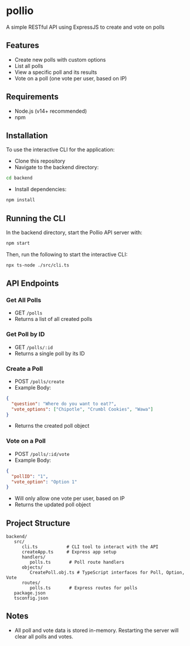 # pollio

A simple RESTful API using ExpressJS to create and vote on polls

## Features

- Create new polls with custom options
- List all polls
- View a specific poll and its results
- Vote on a poll (one vote per user, based on IP)

## Requirements

- Node.js (v14+ recommended)
- npm

## Installation

To use the interactive CLI for the application:

- Clone this repository
- Navigate to the backend directory:

```sh
cd backend
```

- Install dependencies:

```sh
npm install
```

## Running the CLI

In the backend directory, start the Pollio API server with:

```sh
npm start
```

Then, run the following to start the interactive CLI:

```sh
npx ts-node ./src/cli.ts
```

## API Endpoints

### Get All Polls

- GET `/polls`
- Returns a list of all created polls

### Get Poll by ID

- GET `/polls/:id`
- Returns a single poll by its ID

### Create a Poll

- POST `/polls/create`
- Example Body:

```json
{
  "question": "Where do you want to eat?",
  "vote_options": ["Chipotle", "Crumbl Cookies", "Wawa"]
}
```

- Returns the created poll object

### Vote on a Poll

- POST `/polls/:id/vote`
- Example Body:

```json
{
  "pollID": "1",
  "vote_option": "Option 1"
}
```

- Will only allow one vote per user, based on IP
- Returns the updated poll object

## Project Structure

```text
backend/
   src/
      cli.ts           # CLI tool to interact with the API
      createApp.ts     # Express app setup
      handlers/
         polls.ts       # Poll route handlers
      objects/
         CreatePoll.obj.ts # TypeScript interfaces for Poll, Option, Vote
      routes/
         polls.ts       # Express routes for polls
   package.json
   tsconfig.json
```

## Notes

- All poll and vote data is stored in-memory. Restarting the server will clear all polls and votes.
